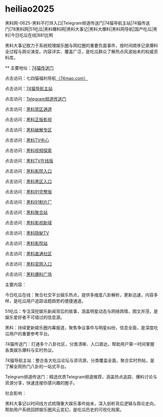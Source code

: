 # heiliao2025
黑料网-0625-黑料不打烊入口|Telegram频道传送门|74猫导航主站|74猫传送门|78黑料网|51吃瓜|黑料曝料网|黑料大事记|黑料大爆料|黑料网导航|国产吃瓜|黑料|今日吃瓜在线|881比鸭

黑料大事记致力于系统梳理娱乐圈与网红圈的重要负面事件，按时间顺序记录爆料全过程与舆论演变。内容详实、覆盖广泛，是吃瓜群众了解热点风波始末的权威资料库。

** 主要地址：<a href="https://74mao.com/">74猫传送门</a>

点击访问：七四猫福利导航<a href="https://74mao.com/">（74mao.com）</a>

点击访问：<a href="https://74mao.com/">74猫导航主站</a>

点击访问：<a href="https://74mao.com/">Telegram频道传送门</a>

点击访问：<a href="https://aw4-21.pages.dev/">黑料禁区通道</a>

点击访问：<a href="https://aw5-21.pages.dev/">黑料正版影视</a>

点击访问：<a href="https://aw6-21.pages.dev/">黑料破解专区</a>

点击访问：<a href="https://aw7-21.pages.dev/">黑料TV中心</a>

点击访问：<a href="https://aw8-21.pages.dev/">黑料视频探索</a>

点击访问：<a href="https://aw9-21.pages.dev/">黑料TV在线版</a>

点击访问：<a href="https://aw10-21.pages.dev/">黑料影院入口</a>

点击访问：<a href="https://aw1-22.pages.dev/">黑料黑区入口</a>

点击访问：<a href="https://hj-700.pages.dev/">黑料91完整版</a>

点击访问：<a href="https://hj-712.pages.dev/">黑料91制片厂</a>

点击访问：<a href="https://aw7-20.pages.dev/">黑料聚合站</a>

点击访问：<a href="https://aw8-20.pages.dev/">黑料影视新域</a>

点击访问：<a href="https://aw9-20.pages.dev/">黑料隐秘TV</a>

点击访问：<a href="https://aw10-20.pages.dev/">黑料影院站</a>

点击访问：<a href="https://aw1-21.pages.dev/">黑料直通社区</a>

点击访问：<a href="https://aw2-21.pages.dev/">黑料官网入口</a>

点击访问：<a href="https://aw3-21.pages.dev/">黑料爆料广场</a>

主要内容：

今日吃瓜在线：聚合社交平台娱乐热点，提供多维度八卦解析，更新迅速，内容多样，是吃瓜用户追踪话题趋势的便捷通道。

51吃瓜：专注深挖娱乐新闻背后的故事，涵盖明星动态与网络舆情，图文并茂，是娱乐爱好者不可错过的信息源。

黑料：持续更新娱乐圈内幕报道，聚焦争议事件与明星纠纷，信息全面，是深度吃瓜用户的重要参考平台。

74猫传送门：打通多个八卦社区，分类清晰、入口直达，帮助用户第一时间掌握各类娱乐爆料与实时热议。

74猫导航主站：整合各大吃瓜论坛与资讯源，分类覆盖全面，聚合实时热帖，是了解全网热门八卦的一站式平台。

Telegram频道传送门：精选优质Telegram频道推荐，涵盖热点追踪、爆料讨论与资源分享，快速连接你感兴趣的圈子。

社会影响：

黑料大事记以时间线方式梳理重大娱乐事件始末，深入剖析背后逻辑与舆论走向，帮助用户系统回顾娱乐圈风云变幻，是吃瓜历史的可视化档案。

<span style="display:none;">[Canonical link](https://github.com/vivian20250625/viv9）</span>

